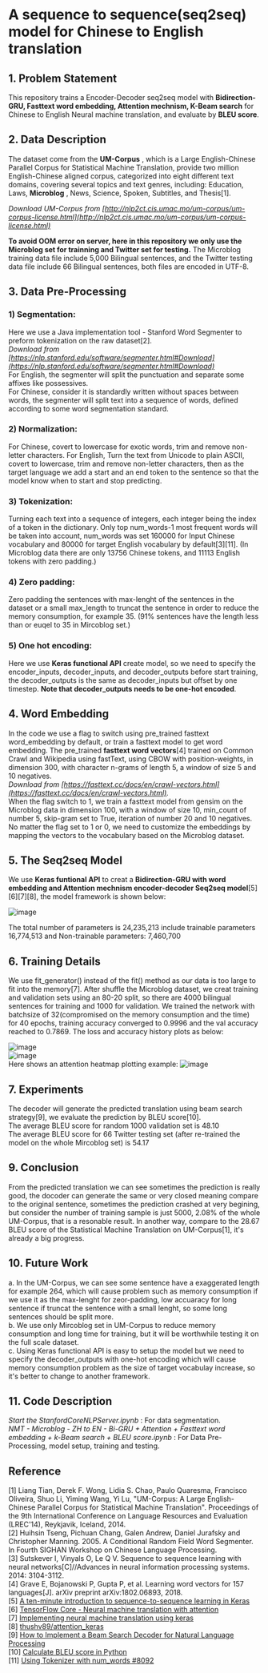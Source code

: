 # A  sequence  to  sequence(seq2seq)  model  for  Chinese  to  English  translation

## 1. Problem Statement
This repository trains a Encoder-Decoder seq2seq model with **Bidirection-GRU, Fasttext word embedding, Attention mechnism, K-Beam search** for Chinese to English Neural machine translation, and evaluate by **BLEU score**.

## 2. Data Description
The dataset come from the **UM-Corpus** , which is a Large English-Chinese Parallel Corpus for Statistical Machine Translation,
provide two million English-Chinese aligned corpus, categorized into eight different text domains, covering several topics and text genres, including: 
Education, Laws, **Microblog** , News, Science, Spoken, Subtitles, and Thesis[1].  
  
*Download UM-Corpus from [http://nlp2ct.cis.umac.mo/um-corpus/um-corpus-license.html](http://nlp2ct.cis.umac.mo/um-corpus/um-corpus-license.html)*  
  
**To avoid OOM error on server, here in this repository we only use the Microblog set for trainning and Twitter set for testing.** The Microblog training data file include 5,000 Bilingual sentences, and the Twitter testing data file include 66 Bilingual sentences, both files are encoded in UTF-8.  

## 3. Data Pre-Processing
### 1) Segmentation:  
Here we use a Java implementation tool - Stanford Word Segmenter to preform tokenization on the raw dataset[2].  
*Download from [https://nlp.stanford.edu/software/segmenter.html#Download](https://nlp.stanford.edu/software/segmenter.html#Download)*  
For English, the segmenter will split the punctuation and separate some affixes like possessives.  
For Chinese, consider it is standardly written without spaces between words, the segmenter will split text into a sequence of words, defined according to some word segmentation standard.  
### 2) Normalization:
For Chinese, covert to lowercase for exotic words, trim and remove non-letter characters. 
For English, Turn the text from Unicode to plain ASCII, covert to lowercase, trim and remove non-letter characters, then as the target language we add a start and an end token to the sentence so that the model know when to start and stop predicting.  
### 3) Tokenization:  
Turning each text into a sequence of integers, each integer being the index of a token in the dictionary. Only top num_words-1 most frequent words will be taken into account, num_words was set 160000 for Input Chinese vocabulary and 80000 for target English vocabulary by default[3][11]. (In Microblog data there are only 13756 Chinese tokens, and 11113 English tokens with zero padding.)
### 4) Zero padding:
Zero padding the sentences with max-lenght of the sentences in the dataset or a small max_length to truncat the sentence in order to reduce the memory consumption, for example 35. (91% sentences have the length less than or euqel to 35 in Mircoblog set.)
### 5) One hot encoding:
Here we use **Keras functional API** create model, so we need to specify the encoder_inputs, decoder_inputs, and decoder_outputs before start training, the decoder_outputs is the same as decoder_inputs but offset by one timestep. **Note that decoder_outputs needs to be one-hot encoded**.  

## 4. Word Embedding
In the code we use a flag to switch using pre_trained fasttext word_embedding by default, or train a fasttext model to get word embedding.
The pre_trained **fasttext word vectors**[4] trained on Common Crawl and Wikipedia using fastText, using CBOW with position-weights, in dimension 300, with character n-grams of length 5, a window of size 5 and 10 negatives.   
*Download from [https://fasttext.cc/docs/en/crawl-vectors.html](https://fasttext.cc/docs/en/crawl-vectors.html).*  
When the flag switch to 1, we train a fasttext model from gensim on the Microblog data in dimension 100, with a window of size 10, min_count of number 5, skip-gram set to True, iteration of number 20 and 10 negatives.  
No matter the flag set to 1 or 0, we need to customize the embeddings by mapping the vectors to the vocabulary based on the Microblog dataset.  

## 5. The Seq2seq Model
We use **Keras funtional API** to creat a **Bidirection-GRU with word embedding and Attention mechnism encoder-decoder Seq2seq model**[5][6][7][8], the model framework is shown below:
  
![image](https://github.com/lilanpei/NMT/blob/master/model.png)  

The total number of parameters is 24,235,213 include trainable parameters 16,774,513 and Non-trainable parameters: 7,460,700  

## 6. Training Details  
We use fit_generator() instead of the fit() method as our data is too large to fit into the memory[7]. After shuffle the Microblog dataset, we creat training and validation sets using an 80-20 split,
so there are 4000 bilingual sentences for training and 1000 for validation. We trained the network with batchsize of 32(compromised on the memory consumption and the time) for 40 epochs, training accuracy converged to 0.9996 and the val accuracy reached to 0.7869.
The loss and accuracy history plots as below:  
  
![image](https://github.com/lilanpei/NMT/blob/master/Loss_history.png)  
![image](https://github.com/lilanpei/NMT/blob/master/Accuracy_history.png)  
Here shows an attention heatmap plotting example:
![image](https://github.com/lilanpei/NMT/blob/master/attention.png)  

## 7. Experiments  
The decoder will generate the predicted translation using beam search strategy[9], we evaluate the prediction by BLEU score[10].  
The average BLEU score for random 1000 validation set is 48.10  
The average BLEU score for 66 Twitter testing set (after re-trained the model on the whole Mircoblog set) is 54.17  

## 9. Conclusion  
From the predicted translation we can see sometimes the prediction is really good, the docoder can generate the same or very closed meaning compare to the original sentence,
sometimes the prediction crashed at very begining, but consider the number of training sample is just 5000, 2.08% of the whole UM-Corpus, that is a resonable result.
In another way, compare to the 28.67 BLEU score of the Statistical Machine Translation on UM-Corpus[1], it's already a big progress.

## 10. Future Work  
a. In the UM-Corpus, we can see some sentence have a exaggerated length for example 264, which will cause problem such as memory consumption if we use it as the max-lenght for zeor-padding, low accuaracy for long sentence if truncat the sentence with a small lenght, so some long sentences should be split more.  
b. We use only Mircoblog set in UM-Corpus to reduce memory consumption and long time for training, but it will be worthwhile testing it on the full scale dataset.  
c. Using Keras functional API is easy to setup the model but we need to specify the decoder_outputs with one-hot encoding which will cause memory consumption problem as the size of target vocabulay increase, so it's better to change to another framework.  

## 11. Code Description
*Start the StanfordCoreNLPServer.ipynb* : For data segmentation.  
*NMT - Microblog - ZH to EN - Bi-GRU + Attention + Fasttext word embedding + k-Beam search + BLEU score.ipynb* : For Data Pre-Processing, model setup, training and testing.  


## Reference 
[1] Liang Tian, Derek F. Wong, Lidia S. Chao, Paulo Quaresma, Francisco Oliveira, Shuo Li, Yiming Wang, Yi Lu, "UM-Corpus: A Large English-Chinese Parallel Corpus for Statistical Machine Translation". Proceedings of the 9th International Conference on Language Resources and Evaluation (LREC'14), Reykjavik, Iceland, 2014.  
[2] Huihsin Tseng, Pichuan Chang, Galen Andrew, Daniel Jurafsky and Christopher Manning. 2005. A Conditional Random Field Word Segmenter. In Fourth SIGHAN Workshop on Chinese Language Processing.  
[3] Sutskever I, Vinyals O, Le Q V. Sequence to sequence learning with neural networks[C]//Advances in neural information processing systems. 2014: 3104-3112.  
[4] Grave E, Bojanowski P, Gupta P, et al. Learning word vectors for 157 languages[J]. arXiv preprint arXiv:1802.06893, 2018.  
[5] [A ten-minute introduction to sequence-to-sequence learning in Keras](https://blog.keras.io/a-ten-minute-introduction-to-sequence-to-sequence-learning-in-keras.html)  
[6] [TensorFlow Core - Neural machine translation with attention](https://www.tensorflow.org/tutorials/text/nmt_with_attention)  
[7] [Implementing neural machine translation using keras](https://towardsdatascience.com/implementing-neural-machine-translation-using-keras-8312e4844eb8)  
[8] [thushv89/attention_keras](https://github.com/thushv89/attention_keras)  
[9] [How to Implement a Beam Search Decoder for Natural Language Processing](https://machinelearningmastery.com/beam-search-decoder-natural-language-processing)  
[10] [Calculate BLEU score in Python](https://stackoverflow.com/questions/32395880/calculate-bleu-score-in-python/39062009)  
[11] [Using Tokenizer with num_words #8092](https://github.com/keras-team/keras/issues/8092)  
